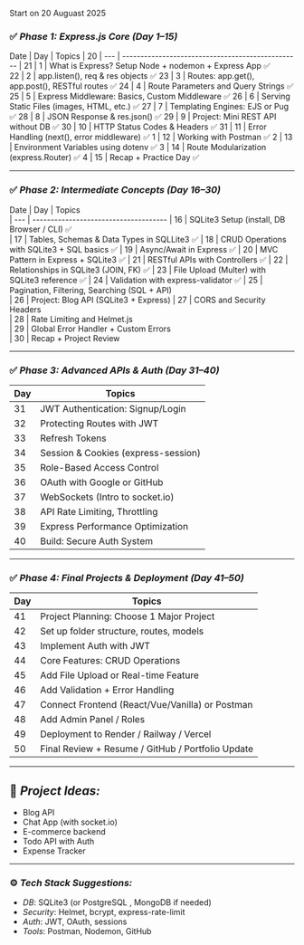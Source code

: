 Start on 20 Auguast 2025

### ✅ *Phase 1: Express.js Core (Day 1–15)*

Date | Day | Topics                                            |
20   | --- | ------------------------------------------------- |
21   | 1   | What is Express? Setup Node + nodemon + Express App    ✅    
22    | 2   | app.listen(), req & res objects                        ✅
23    | 3   | Routes: app.get(), app.post(), RESTful routes          ✅
24    | 4   | Route Parameters and Query Strings                     ✅
25    | 5   | Express Middleware: Basics, Custom Middleware          ✅
26  | 6   | Serving Static Files (images, HTML, etc.)              ✅
27  | 7   | Templating Engines: EJS or Pug                         ✅
28  | 8   | JSON Response & res.json()                             ✅
29  | 9   | Project: Mini REST API without DB                      ✅
30  | 10  | HTTP Status Codes & Headers                            ✅
31  | 11  | Error Handling (next(), error middleware)              ✅
1  | 12  | Working with Postman                                   ✅
2   | 13  | Environment Variables using dotenv                     ✅
3    | 14  | Route Modularization (express.Router)                  ✅
4   | 15  | Recap + Practice Day                                   ✅

---

### ✅ *Phase 2: Intermediate Concepts (Day 16–30)*

Date | Day | Topics                                
| --- | ------------------------------------- 
| 16  | SQLite3 Setup (install, DB Browser / CLI)              ✅     
| 17  | Tables, Schemas & Data Types in SQLLite3               ✅
| 18  | CRUD Operations with SQLite3 + SQL basics              ✅
| 19  | Async/Await in Express                                 ✅
| 20  | MVC Pattern in Express + SQLite3                       ✅
| 21  | RESTful APIs with Controllers                          ✅
| 22  | Relationships in SQLite3 (JOIN, FK)                    ✅
| 23  | File Upload (Multer) with SQLite3 reference            ✅
| 24  | Validation with express-validator                      ✅
| 25  | Pagination, Filtering, Searching (SQL + API)           
| 26  | Project: Blog API (SQLite3 + Express)
| 27  | CORS and Security Headers             
| 28  | Rate Limiting and Helmet.js           
| 29  | Global Error Handler + Custom Errors  
| 30  | Recap + Project Review                

---

### ✅ *Phase 3: Advanced APIs & Auth (Day 31–40)*

| Day | Topics                              |
| --- | -----------------------------------
| 31  | JWT Authentication: Signup/Login   
| 32  | Protecting Routes with JWT         
| 33  | Refresh Tokens                     
| 34  | Session & Cookies (express-session)
| 35  | Role-Based Access Control          
| 36  | OAuth with Google or GitHub        
| 37  | WebSockets (Intro to socket.io)    
| 38  | API Rate Limiting, Throttling      
| 39  | Express Performance Optimization   
| 40  | Build: Secure Auth System           
---

### ✅ *Phase 4: Final Projects & Deployment (Day 41–50)*

| Day | Topics                                            |
| --- | ------------------------------------------------- |
| 41  | Project Planning: Choose 1 Major Project          |
| 42  | Set up folder structure, routes, models           |
| 43  | Implement Auth with JWT                           |
| 44  | Core Features: CRUD Operations                    |
| 45  | Add File Upload or Real-time Feature              |
| 46  | Add Validation + Error Handling                   |
| 47  | Connect Frontend (React/Vue/Vanilla) or Postman   |
| 48  | Add Admin Panel / Roles                           |
| 49  | Deployment to Render / Railway / Vercel           |
| 50  | Final Review + Resume / GitHub / Portfolio Update |

---

## 🚀 *Project Ideas:*

* Blog API
* Chat App (with socket.io)
* E-commerce backend
* Todo API with Auth
* Expense Tracker

---

### ⚙ *Tech Stack Suggestions:*

* *DB*: SQLite3 (or PostgreSQL , MongoDB if needed)
* *Security*: Helmet, bcrypt, express-rate-limit
* *Auth*: JWT, OAuth, sessions
* *Tools*: Postman, Nodemon, GitHub
